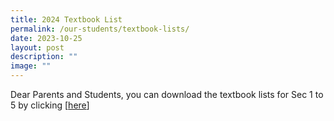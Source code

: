 ```yaml
---
title: 2024 Textbook List
permalink: /our-students/textbook-lists/
date: 2023-10-25
layout: post
description: ""
image: ""
---
```

Dear Parents and Students, you can download the textbook lists for Sec 1 to 5 by clicking [[here](/our-students/textbook-lists/)]